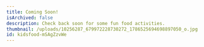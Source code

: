 ```yaml
---
title: Coming Soon!
isArchived: false
description: Check back soon for some fun food activities.
thumbnail: /uploads/10256287_679972228730272_1786525694698897050_o.jpg
id: kidsfood-mSAgZzvWe
---
```

